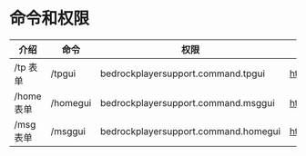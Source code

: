 # 命令和权限

介绍 | 命令 | 权限                                 | 图片
----- | ----- |------------------------------------| ---
/tp 表单 | /tpgui | bedrockplayersupport.command.tpgui | https://img.fastmirror.net/s/2023/12/09/65747a646f0ed.jpg
/home 表单 | /homegui | bedrockplayersupport.command.msggui | https://img.fastmirror.net/s/2023/12/09/65747a6167d09.jpg
/msg 表单 | /msggui | bedrockplayersupport.command.homegui | https://img.fastmirror.net/s/2023/12/09/65747a6836255.jpg